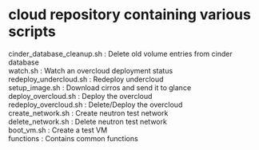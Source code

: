# cloud repository containing various scripts


cinder_database_cleanup.sh : Delete old volume  entries from cinder database<BR>
watch.sh : Watch an overcloud deployment status<BR>
redeploy_undercloud.sh : Redeploy undercloud<BR>
setup_image.sh : Download cirros and send it to glance<BR>
deploy_overcloud.sh : Deploy the overcloud <BR>
redeploy_overcloud.sh : Delete/Deploy the overcloud <BR>
create_network.sh : Create neutron test network<BR>
delete_network.sh : Delete neutron test network<BR>
boot_vm.sh : Create a test VM<BR>
functions : Contains common functions<BR>
